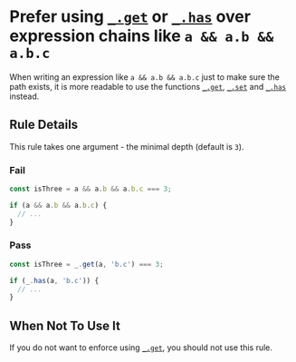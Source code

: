 # Prefer using [`_.get`] or [`_.has`] over expression chains like `a && a.b && a.b.c`

When writing an expression like `a && a.b && a.b.c` just to make sure the path exists, it is more readable to use the functions [`_.get`], [`_.set`] and [`_.has`] instead.

## Rule Details

This rule takes one argument - the minimal depth (default is `3`).

### Fail

```js
const isThree = a && a.b && a.b.c === 3;

if (a && a.b && a.b.c) {
  // ...
}
```

### Pass

```js
const isThree = _.get(a, 'b.c') === 3;

if (_.has(a, 'b.c')) {
  // ...
}
```


## When Not To Use It

If you do not want to enforce using [`_.get`], you should not use this rule.

[`_.get`]: https://lodash.com/docs#get
[`_.set`]: https://lodash.com/docs#set
[`_.has`]: https://lodash.com/docs#has
